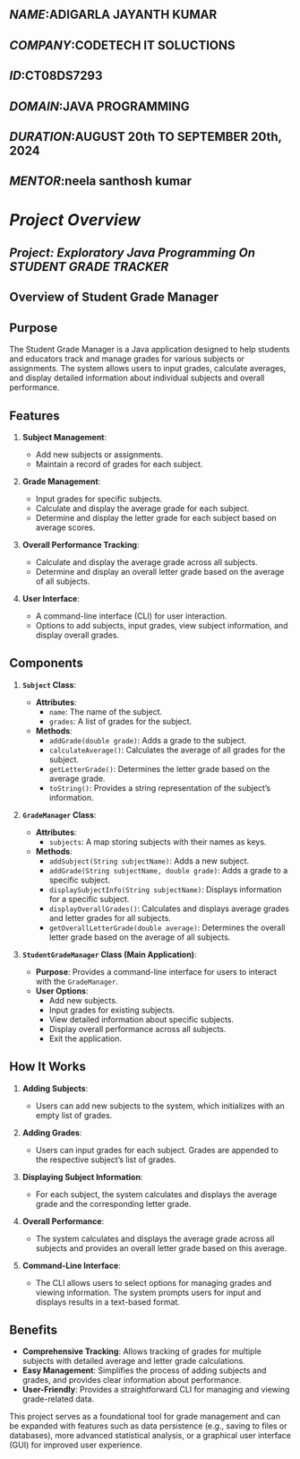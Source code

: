## *NAME*:ADIGARLA JAYANTH KUMAR
## *COMPANY*:CODETECH IT SOLUCTIONS
## *ID*:CT08DS7293
## *DOMAIN*:JAVA PROGRAMMING
## *DURATION*:AUGUST 20th TO SEPTEMBER 20th, 2024
## *MENTOR*:neela santhosh kumar


# *Project Overview*

## *Project: Exploratory Java Programming On STUDENT GRADE TRACKER*
## Overview of Student Grade Manager

## **Purpose**
The Student Grade Manager is a Java application designed to help students and educators track and manage grades for various subjects or assignments. The system allows users to input grades, calculate averages, and display detailed information about individual subjects and overall performance.

## **Features**
1. **Subject Management**:
   - Add new subjects or assignments.
   - Maintain a record of grades for each subject.

2. **Grade Management**:
   - Input grades for specific subjects.
   - Calculate and display the average grade for each subject.
   - Determine and display the letter grade for each subject based on average scores.

3. **Overall Performance Tracking**:
   - Calculate and display the average grade across all subjects.
   - Determine and display an overall letter grade based on the average of all subjects.

4. **User Interface**:
   - A command-line interface (CLI) for user interaction.
   - Options to add subjects, input grades, view subject information, and display overall grades.

## **Components**

1. **`Subject` Class**:
   - **Attributes**:
     - `name`: The name of the subject.
     - `grades`: A list of grades for the subject.
   - **Methods**:
     - `addGrade(double grade)`: Adds a grade to the subject.
     - `calculateAverage()`: Calculates the average of all grades for the subject.
     - `getLetterGrade()`: Determines the letter grade based on the average grade.
     - `toString()`: Provides a string representation of the subject’s information.

2. **`GradeManager` Class**:
   - **Attributes**:
     - `subjects`: A map storing subjects with their names as keys.
   - **Methods**:
     - `addSubject(String subjectName)`: Adds a new subject.
     - `addGrade(String subjectName, double grade)`: Adds a grade to a specific subject.
     - `displaySubjectInfo(String subjectName)`: Displays information for a specific subject.
     - `displayOverallGrades()`: Calculates and displays average grades and letter grades for all subjects.
     - `getOverallLetterGrade(double average)`: Determines the overall letter grade based on the average of all subjects.

3. **`StudentGradeManager` Class (Main Application)**:
   - **Purpose**: Provides a command-line interface for users to interact with the `GradeManager`.
   - **User Options**:
     - Add new subjects.
     - Input grades for existing subjects.
     - View detailed information about specific subjects.
     - Display overall performance across all subjects.
     - Exit the application.

## **How It Works**

1. **Adding Subjects**:
   - Users can add new subjects to the system, which initializes with an empty list of grades.

2. **Adding Grades**:
   - Users can input grades for each subject. Grades are appended to the respective subject’s list of grades.

3. **Displaying Subject Information**:
   - For each subject, the system calculates and displays the average grade and the corresponding letter grade.

4. **Overall Performance**:
   - The system calculates and displays the average grade across all subjects and provides an overall letter grade based on this average.

5. **Command-Line Interface**:
   - The CLI allows users to select options for managing grades and viewing information. The system prompts users for input and displays results in a text-based format.

## **Benefits**

- **Comprehensive Tracking**: Allows tracking of grades for multiple subjects with detailed average and letter grade calculations.
- **Easy Management**: Simplifies the process of adding subjects and grades, and provides clear information about performance.
- **User-Friendly**: Provides a straightforward CLI for managing and viewing grade-related data.

This project serves as a foundational tool for grade management and can be expanded with features such as data persistence (e.g., saving to files or databases), more advanced statistical analysis, or a graphical user interface (GUI) for improved user experience.
